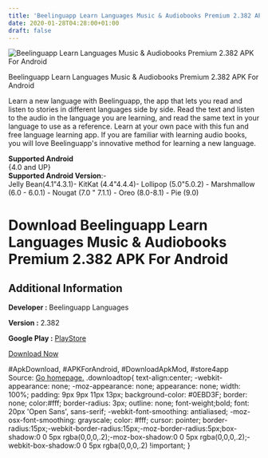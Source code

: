 ```yaml
---
title: 'Beelinguapp Learn Languages Music & Audiobooks Premium 2.382 APK For Android'
date: 2020-01-28T04:28:00+01:00
draft: false
---
```


![Beelinguapp Learn Languages Music & Audiobooks Premium 2.382 APK For Android](https://i2.wp.com/apkhome.net/wp-content/uploads/2020/01/Beelinguapp-Learn-Languages-Music-Audiobooks-Premium-2.382.png "Beelinguapp Learn Languages Music & Audiobooks Premium 2.382 APK For Android")

  

Beelinguapp Learn Languages Music & Audiobooks Premium 2.382 APK For Android

Learn a new language with Beelinguapp, the app that lets you read and listen to stories in different languages side by side. Read the text and listen to the audio in the language you are learning, and read the same text in your language to use as a reference. Learn at your own pace with this fun and free language learning app. If you are familiar with learning audio books, you will love Beelinguapp's innovative method for learning a new language.

**Supported Android**  
{4.0 and UP}  
**Supported Android Version**:-  
Jelly Bean(4.1"4.3.1)- KitKat (4.4"4.4.4)- Lollipop (5.0"5.0.2) - Marshmallow (6.0 - 6.0.1) - Nougat (7.0 " 7.1.1) - Oreo (8.0-8.1) - Pie (9.0)

Download Beelinguapp Learn Languages Music & Audiobooks Premium 2.382 APK For Android
=====================================================================================

Additional Information
----------------------

**Developer :** Beelinguapp Languages

**Version :** 2.382

**Google Play :** [PlayStore](https://play.google.com/store/apps/details?id=com.david.android.languageswitch)

  

[Download Now](https://store4app.co/post/beelinguapp-learn-languages-music-amp-audiobooks-premium-2-382-apk-for-android_1580130649)

  
#ApkDownload, #APKForAndroid, #DownloadApkMod, #store4app  
Source: [Go homepage.](https://store4app.co/post/beelinguapp-learn-languages-music-amp-audiobooks-premium-2-382-apk-for-android_1580130649) .downloadtop{ text-align:center; -webkit-appearance: none; -moz-appearance: none; appearance: none; width: 100%; padding: 9px 9px 11px 13px; background-color: #0EBD3F; border: none; color:#fff; border-radius: 3px; outline: none; font-weight;bold; font: 20px 'Open Sans', sans-serif; -webkit-font-smoothing: antialiased; -moz-osx-font-smoothing: grayscale; color: #fff; cursor: pointer; border-radius:15px;-webkit-border-radius:15px;-moz-border-radius:5px;box-shadow:0 0 5px rgba(0,0,0,.2);-moz-box-shadow:0 0 5px rgba(0,0,0,.2);-webkit-box-shadow:0 0 5px rgba(0,0,0,.2) !important; }